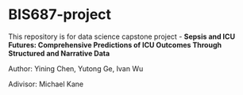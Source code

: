 # BIS687-project
This repository is for data science capstone project - **Sepsis and ICU Futures: Comprehensive Predictions of ICU Outcomes Through Structured and Narrative Data**

Author: Yining Chen, Yutong Ge, Ivan Wu

Adivisor: Michael Kane

